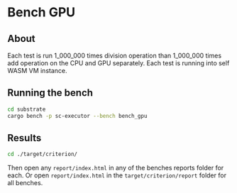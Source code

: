 # Bench GPU

## About
Each test is run 1_000_000 times division operation than 1_000_000 times add operation on the CPU and GPU separately.
Each test is running into self WASM VM instance.

## Running the bench
```bash
cd substrate
cargo bench -p sc-executor --bench bench_gpu
```

## Results
```bash
cd ./target/criterion/
```
Then open any ```report/index.html``` in any of the benches reports folder for each. Or open ```report/index.html``` in the ```target/criterion/report``` folder for all benches.

